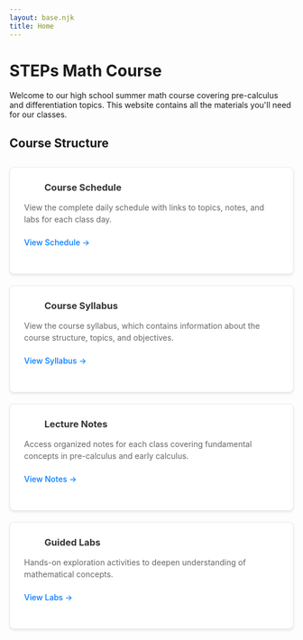 ```yaml
---
layout: base.njk
title: Home
---
```


# STEPs Math Course

Welcome to our high school summer math course covering pre-calculus and differentiation topics. This website contains all the materials you'll need for our classes.

## Course Structure

<div class="content-grid">
<div class="content-card">

### <i class="fas fa-calendar-alt icon calendar-icon"></i> Course Schedule
View the complete daily schedule with links to topics, notes, and labs for each class day.

[View Schedule →](/schedule/)

</div>

<div class="content-card">

### <i class="fas fa-file-alt icon syllabus-icon"></i> Course Syllabus
View the course syllabus, which contains information about the course structure, topics, and objectives.

[View Syllabus →](/syllabus/)

</div>

<div class="content-card">

### <i class="fas fa-book icon book-icon"></i> Lecture Notes
Access organized notes for each class covering fundamental concepts in pre-calculus and early calculus.

[View Notes →](/notes/)

</div>


<div class="content-card">

### <i class="fas fa-flask icon lab-icon"></i> Guided Labs
Hands-on exploration activities to deepen understanding of mathematical concepts.

[View Labs →](/labs/)

</div>
</div>

<style>
.content-grid {
    display: grid;
    grid-template-columns: repeat(auto-fit, minmax(300px, 1fr));
    gap: 20px;
    margin: 30px 0;
}

.content-card {
    background: white;
    border: 1px solid #e9ecef;
    border-radius: 8px;
    padding: 25px;
    box-shadow: 0 2px 4px rgba(0,0,0,0.1);
    transition: transform 0.2s ease, box-shadow 0.2s ease;
}

.content-card:hover {
    transform: translateY(-2px);
    box-shadow: 0 4px 8px rgba(0,0,0,0.15);
}

.content-card h3 {
    margin-top: 0;
    margin-bottom: 15px;
    color: #333;
    display: flex;
    align-items: center;
    gap: 12px;
}

.content-card p {
    color: #666;
    margin-bottom: 20px;
    line-height: 1.5;
}

.content-card a {
    color: #007bff;
    text-decoration: none;
    font-weight: 500;
    transition: color 0.2s ease;
}

.content-card a:hover {
    color: #0056b3;
    text-decoration: underline;
}

.icon {
    font-size: 20px;
    width: 24px;
    text-align: center;
}

.calendar-icon {
    color: #007bff;
}

.syllabus-icon {
    color: #28a745;
}

.book-icon {
    color: #ffc107;
}

.lab-icon {
    color: #dc3545;
}
</style>

<!-- FontAwesome CDN -->
<link rel="stylesheet" href="https://cdnjs.cloudflare.com/ajax/libs/font-awesome/5.15.4/css/all.min.css">

